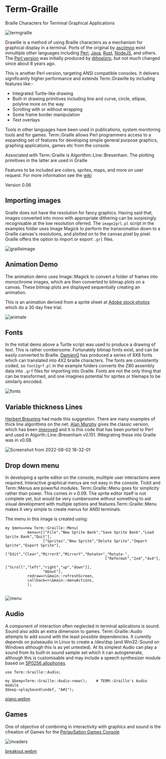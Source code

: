 # Term-Graille
Braille Characters for Terminal Graphical Applications

![termgraille](https://user-images.githubusercontent.com/34284663/180637940-01b583a0-1a71-4a5d-a29b-394a940ce46f.gif)


Drawille is a method of using Braille characters as a mechanism for graphical display in a terminal.  Ports of the original by [asciimoo](https://github.com/asciimoo/drawille) exist inmultiple other languages including [Perl](https://metacpan.org/dist/Term-Drawille), [Java](https://github.com/null93/drawille), [Rust](https://crates.io/crates/drawille), [NodeJS](https://www.npmjs.com/package/drawille), and others.  The [Perl version](https://github.com/hoelzro/term-drawille) was initially produced by [@hoelzro](https://hoelz.ro/), but not much changed since about 8 years ago.

This is another Perl version, targeting ANSI compatible consoles. It delivers significantly higher performance and extends Term::Drawille by including features like:- 

* Integrated Turtle-like drawing
* Built-in drawing primitives including line and curve, circle, ellipse, polyline more on the way
* Scrolling with or without wrapping
* Some frame border manipulation
* Text overlays

Tools in other languages have been used in publications, system monitoring tools and for games. Term::Graille allows Perl programmers access to a expanding set of features for developing simple general purpose graphics, graphing applications, games etc from the console.

Associated with Term::Graille is Algorithm::Line::Bresenham. The plotting primitives in the latter are used in Graille

Features to be included are colors, sprites, maps, and more on user request.  For more information see the [wiki](https://github.com/saiftynet/Term-Graille/wiki)

Version 0.06

## Importing images

Graille does not have the resolution for fancy graphics.  Having said that, images converted into mono with appropriate dithering can be surpisingly recognisable at the low resolution oferred.  The `image2grl.pl` script in the examples folder uses Image Magick to perform the transromation down to a Graille canvas's resolutions, and plotted on to the canvas pixel by pixel.  Graille offers the option to import or export `.grl` files.

![grailleimage](https://user-images.githubusercontent.com/34284663/179080305-c24ab071-505b-485b-bff5-cb44ed76c27c.png)

## Animation Demo

The animation demo uses Image::Magick to convert a folder of frames into monochrome images, which are then converted to bitmap plots on a canvas. These bitmap plots are displayed sequentially creating an animation. 

This is an animation derived from a sprite sheet at [Adobe stock photos](https://stock.adobe.com/uk/images/cheetah-run-cycle-animation-sprite-sheet-silhouette-animation-frames-running-chasing/183196184) which do a 30 day free trial.

![animate](https://user-images.githubusercontent.com/34284663/177872104-57463dc3-f7f7-47a8-a9ef-3c85b4dd923f.gif)

## Fonts

In the initial demo above a Turtle script was used to produce a drawing of text.  This is rather combersome.  Fortunately bitmap fonts exist, and can be easily converted to Braille.  [DamienG](https://damieng.com/typography/zx-origins/) has produced a series of 8X8 fonts which can translated into 4X2 braille characters.  The fonts are consistently coded, so `font2grf.pl` in the example folders converts the Z80 assembly data into `.grf` files for importing into Graille.  Fonts are not the only thing that can be transformed, and one imagines potential for sprites or tilemaps to be similarly encoded.

![fonts](https://user-images.githubusercontent.com/34284663/179078012-69f9f535-8d41-46b0-ba68-0a5dbe613cd9.gif)

## Variable thickness Lines


[Herbert Breuning](https://github.com/lichtkind) had made this suggestion.  There are many examples of thick line algorithms on the net.  [Alan Murphy](http://homepages.enterprise.net/murphy/thickline/index.html) gives the classic version, which has been [improved](http://kt8216.unixcab.org/murphy/index.html) and it is this code that has been ported to Perl and used in Algorth::Line::Bresenham v0.151.  INtegrating these into Graille was in v0.08.

![Screenshot from 2022-08-02 18-32-01](https://user-images.githubusercontent.com/34284663/182438208-793f8c7a-6861-4f2c-b414-86c66ceb92b9.png)

## Drop down menu

In developing a sprite editor on the console, mulitiple user interactions were required.  Interactive graphical menus are not easy in the console.  Tickit and Term::Menus are powerful modules.  Term::Graille::Menu goes for simplicity rather than power.  This comes in v 0.09.  The sprite editor itself is not complete yet, but would be very cumbersome without something to aid visual development with multiple options and features.Term::Graille::Menu makes it very simple to create menus for ANSI terminals.

The menu in this image is created using:
```
my $menu=new Term::Graille::Menu(
          menu=>[["File","New Sprite Bank","Save Sprite Bank","Load Sprite Bank","Quit"],
                 ["Sprites","New Sprite","Delete Sprite","Import Sprite","Export Sprite"],
                 ["Edit","Clear","MirrorX","MirrorY","Rotate+","Rotate-",
                                             ["Reformat","2x4","4x4"],
                                             ["Scroll","left","right","up","down"]],
                 "About"],
          redraw=>\&main::refreshScreen,
          callback=>\&main::menuActions,
          );
          
 ```
 
 
![menu](https://user-images.githubusercontent.com/34284663/185751328-f5b67fa4-c77d-40b0-ac3a-0c6c93239fae.gif)

## Audio

A component of interaction often neglected in terminal aplications is sound.  Sound also adds an extra dimension to games.  Term::Graille::Audio attempts to add sound with the least possible dependencies.  It curently depends on pulseaudio in Linux to  create a /dev/dsp (and Win32::Sound on Windows although this is as yet untested).  At its simplest Audio can play a sound from its built-in sound sample set which it can autogenerate, although this is customisable and may include a speech synthesizer module based on [SP0256 allophones](https://github.com/saiftynet/SP0256).

```
use Term::Graille::Audio;

my $beep=Term::Graille::Audio->new();    # TERM::Graille's Audio module
$beep->playSound(undef, "A#1");
```


[piano.webm](https://user-images.githubusercontent.com/34284663/205505757-3207fa25-c1be-492c-b353-73cb365349f2.webm)


## Games

One of objective of combining in interactivity with graphics and sound is the cfreation of Games for the [PerlaySation Games Console](https://github.com/saiftynet/PerlayStation)

![invaders](https://user-images.githubusercontent.com/34284663/210085591-fe1d0ce2-fd52-4d1b-a27f-8df37bc9dc09.gif)

[breakout.webm](https://user-images.githubusercontent.com/34284663/211404936-fb79f676-a505-413e-bad0-d1ac28c7f7d3.webm)

